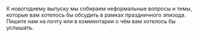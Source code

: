 ﻿---
Number: 40
Title: Релизы .NET 6, ASP.NET Core 6, C# 10, Visual Studio 2022
PublishDate: 2021-11-22T21:23:17Z
Authors:
  - Анатолий Кулаков
  - Игорь Лабутин
  - Михаил Филиппов
  - Евгений Пешков
Mastering: Максим Шошин
Music:
  Максим Аршинов «Pensive yeti.0.1»: https://hightech.group/ru/about
Patrons:
  - Александр
  - Сергей
  - Владислав
Home: https://anchor.fm/radiodotnet/episodes/NET-6--ASP-NET-Core-6--C-10--Visual-Studio-2022-e1altlg
Audio: https://anchor.fm/s/f0c0ef4/podcast/play/43758704/https%3A%2F%2Fd3ctxlq1ktw2nl.cloudfront.net%2Fstaging%2F2021-10-22%2Fcc574fb7-214e-85bd-811c-386b2234cef0.mp3
Topics:

  - Subject: Announcing .NET 6
    Timestamp: 00:01:04
    Links:
      - https://devblogs.microsoft.com/dotnet/announcing-net-6/

  - Subject: Announcing ASP.NET Core in .NET 6
    Timestamp: 00:47:33
    Links:
      - https://devblogs.microsoft.com/dotnet/announcing-asp-net-core-in-net-6/

  - Subject: Welcome to C# 10
    Timestamp: 00:58:34
    Links:
      - https://devblogs.microsoft.com/dotnet/welcome-to-csharp-10/

  - Subject: Announcing .NET MAUI Preview 10
    Timestamp: 01:16:07
    Links:
      - https://devblogs.microsoft.com/dotnet/announcing-net-maui-preview-10/

  - Subject: Announcing NuGet 6.0
    Timestamp: 01:17:25
    Links:
      - https://devblogs.microsoft.com/nuget/announcing-nuget-6/
      - https://medium.com/@alex.birsan/dependency-confusion-4a5d60fec610

  - Subject: Visual Studio 2022 now available
    Timestamp: 01:21:55
    Links:
      - https://devblogs.microsoft.com/visualstudio/visual-studio-2022-now-available/
      - https://devblogs.microsoft.com/dotnet/whats-new-for-visual-basic-in-visual-studio-2022/
      - https://devblogs.microsoft.com/xamarin/whats-new-in-xamarin-and-visual-studio-2022/
      - https://devblogs.microsoft.com/visualstudio/visual-studio-2022-for-mac-preview-3-and-upcoming-native-m1-processor-support/
      - https://docs.microsoft.com/en-us/visualstudio/xaml-tools/xaml-live-preview
      - https://docs.microsoft.com/en-us/visualstudio/debugger/hot-reload

  - Subject: Announcing dotnet monitor in .NET 6
    Timestamp: 01:27:20
    Links:
      - https://devblogs.microsoft.com/dotnet/announcing-dotnet-monitor-in-net-6/

  - Subject: Azure Functions 4.0 and .NET 6
    Timestamp: 01:33:00
    Links:
      - https://techcommunity.microsoft.com/t5/apps-on-azure/azure-functions-4-0-and-net-6-support-are-now-generally/ba-p/2933245
      - https://azure.github.io/AppService/2021/11/08/Dot.Net6.on.App.Service.html

  - Subject: General Availability of PowerShell 7.2
    Timestamp: 01:34:02
    Links:
      - https://devblogs.microsoft.com/powershell/general-availability-of-powershell-7-2/
      - https://devblogs.microsoft.com/powershell/announcing-psreadline-2-1-with-predictive-intellisense/

  - Subject: Microsoft Channel 9 and Learn TV
    Timestamp: 01:37:20
    Links:
      - https://docs.microsoft.com/en-us/teamblog/learntvannouncement

---
К новогоднему выпуску мы собираем неформальные вопросы и темы, которые вам хотелось бы обсудить в рамках праздничного эпизода. Пишите нам на почту или в комментарии о чём вам хотелось бы услышать.
